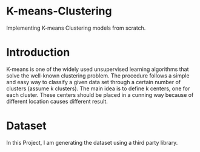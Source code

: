 # K-means-Clustering
Implementing K-means Clustering models from scratch.

# Introduction
K-means is one of the widely used unsupervised learning algorithms that solve the well-known clustering problem. The procedure follows a simple and easy way to classify a given data set through a certain number of clusters (assume k clusters). The main idea is to define k centers, one for each cluster. These centers should be placed in a cunning way because of different location causes different result.

# Dataset
In this Project, I am generating the dataset using a third party library.
